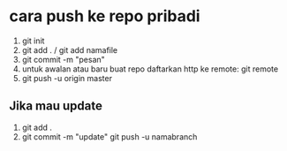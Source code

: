 # cara push ke repo pribadi

1. git init
2. git add . / git add namafile
3. git commit -m "pesan"
4. untuk awalan atau baru buat repo daftarkan http ke remote: git remote
5. git push -u origin master

## Jika mau update
1. git add .
2. git commit -m "update"
git push -u namabranch
